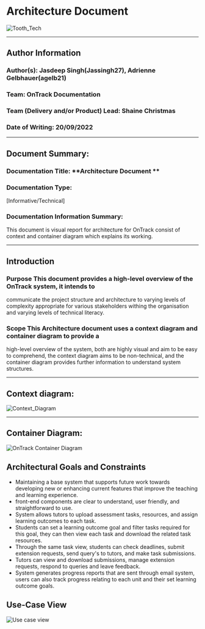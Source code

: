 # Architecture Document

![Tooth_Tech](https://user-images.githubusercontent.com/110685225/191164124-c9e36722-378e-496c-8984-59b4ff6fd1db.png)

---

## Author Information

### Author(s): Jasdeep Singh(Jassingh27), Adrienne Gelbhauer(agelb21)

### Team: OnTrack Documentation

### Team (Delivery and/or Product) Lead: Shaine Christmas

### Date of Writing: 20/09/2022

---

## Document Summary:

### Documentation Title: **Architecture Document **

### Documentation Type:

[Informative/Technical]

### Documentation Information Summary:

This document is visual report for architecture for OnTrack consist of context and container diagram
which explains its working.

---

## Introduction

### Purpose This document provides a high-level overview of the OnTrack system, it intends to

communicate the project structure and architecture to varying levels of complexity appropriate for
various stakeholders withing the organisation and varying levels of technical literacy.

### Scope This Architecture document uses a context diagram and container diagram to provide a

high-level overview of the system, both are highly visual and aim to be easy to comprehend, the
context diagram aims to be non-technical, and the container diagram provides further information to
understand system structures.

---

## Context diagram:

![Context_Diagram](https://user-images.githubusercontent.com/110685225/191164865-672927d8-7f16-47f4-865f-4a413bd249ab.png)

---

## Container Diagram:

![OnTrack Container Diagram](https://user-images.githubusercontent.com/110685225/191168107-472c363d-2007-4409-81d5-6bd5800639c4.png)

## Architectural Goals and Constraints

- Maintaining a base system that supports future work towards developing new or enhancing current
  features that improve the teaching and learning experience.
- front-end components are clear to understand, user friendly, and straightforward to use.
- System allows tutors to upload assessment tasks, resources, and assign learning outcomes to each
  task.
- Students can set a learning outcome goal and filter tasks required for this goal, they can then
  view each task and download the related task resources.
- Through the same task view, students can check deadlines, submit extension requests, send query's
  to tutors, and make task submissions.
- Tutors can view and download submissions, manage extension requests, respond to queries and leave
  feedback.
- System generates progress reports that are sent through email system, users can also track
  progress relating to each unit and their set learning outcome goals.

## Use-Case View

![Use case view](https://user-images.githubusercontent.com/110685225/192712777-1d306d7d-380a-48a6-be08-8dbbc14ab492.jpeg)
